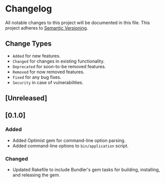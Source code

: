 # Changelog

All notable changes to this project will be documented in this file.
This project adheres to [Semantic Versioning](https://semver.org/spec/v2.0.0.html).

## Change Types
- ```Added``` for new features.
- ```Changed``` for changes in existing functionality.
- ```Deprecated``` for soon-to-be removed features.
- ```Removed``` for now removed features.
- ```Fixed``` for any bug fixes.
- ```Security``` in case of vulnerabilities.

## [Unreleased]

## [0.1.0]
### Added
- Added Optimist gem for command-line option parsing.
- Added command-line options to `bin/application` script.

### Changed
- Updated Rakefile to include Bundler's gem tasks for building, installing, and releasing the gem.
